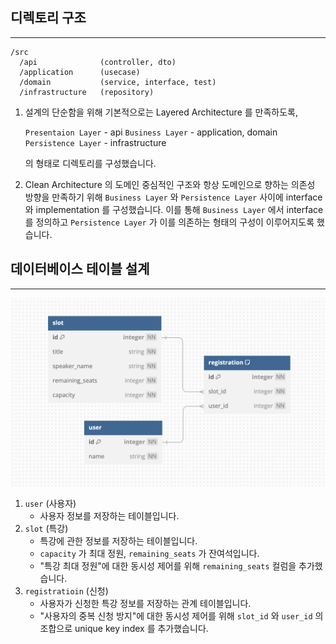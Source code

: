 ## 디렉토리 구조

---

```text
/src
  /api              (controller, dto)
  /application      (usecase)
  /domain           (service, interface, test)
  /infrastructure   (repository)
```

1. 설계의 단순함을 위해 기본적으로는 Layered Architecture 를 만족하도록,

    `Presentaion Layer` - api
    `Business Layer` - application, domain
    `Persistence Layer` - infrastructure

    의 형태로 디렉토리를 구성했습니다.
2. Clean Architecture 의 도메인 중심적인 구조와 항상 도메인으로 향하는 의존성 방향을 만족하기 위해 `Business Layer` 와 `Persistence Layer` 사이에 interface 와 implementation 를 구성했습니다. 이를 통해 `Business Layer` 에서 interface 를 정의하고 `Persistence Layer` 가 이를 의존하는 형태의 구성이 이루어지도록 했습니다.

## 데이터베이스 테이블 설계

---
![screenshot](public/diagram.png)

1. `user` (사용자)
   - 사용자 정보를 저장하는 테이블입니다.
2. `slot` (특강)
   - 특강에 관한 정보를 저장하는 테이블입니다.
   - `capacity` 가 최대 정원, `remaining_seats` 가 잔여석입니다.
   - "특강 최대 정원"에 대한 동시성 제어를 위해 `remaining_seats` 컬럼을 추가했습니다.
3. `registratioin` (신청)
   - 사용자가 신청한 특강 정보를 저장하는 관계 테이블입니다.
   - "사용자의 중복 신청 방지"에 대한 동시성 제어를 위해 `slot_id` 와 `user_id` 의 조합으로 unique key index 를 추가했습니다.
